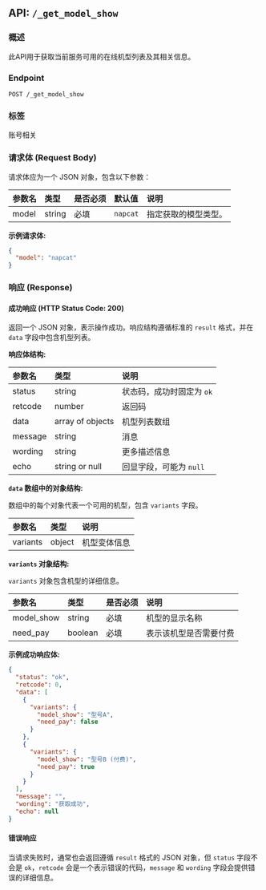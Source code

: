 ## API: `/_get_model_show`

### 概述

此API用于获取当前服务可用的在线机型列表及其相关信息。

### Endpoint

`POST /_get_model_show`

### 标签

账号相关

### 请求体 (Request Body)

请求体应为一个 JSON 对象，包含以下参数：

| 参数名 | 类型   | 是否必须 | 默认值   | 说明         |
| :----- | :----- | :------- | :------- | :----------- |
| model  | string | 必填     | `napcat` | 指定获取的模型类型。|

**示例请求体:**

```json
{
  "model": "napcat"
}
```

### 响应 (Response)

#### 成功响应 (HTTP Status Code: 200)

返回一个 JSON 对象，表示操作成功。响应结构遵循标准的 `result` 格式，并在 `data` 字段中包含机型列表。

**响应体结构:**

| 参数名  | 类型              | 说明                                         |
| :------ | :---------------- | :------------------------------------------- |
| status  | string            | 状态码，成功时固定为 `ok`                    |
| retcode | number            | 返回码                                       |
| data    | array of objects  | 机型列表数组                                 |
| message | string            | 消息                                         |
| wording | string            | 更多描述信息                                 |
| echo    | string or null    | 回显字段，可能为 `null`                      |

**`data` 数组中的对象结构:**

数组中的每个对象代表一个可用的机型，包含 `variants` 字段。

| 参数名   | 类型   | 说明                   |
| :------- | :----- | :--------------------- |
| variants | object | 机型变体信息           |

**`variants` 对象结构:**

`variants` 对象包含机型的详细信息。

| 参数名     | 类型    | 是否必须 | 说明                   |
| :--------- | :------ | :------- | :--------------------- |
| model_show | string  | 必填     | 机型的显示名称         |
| need_pay   | boolean | 必填     | 表示该机型是否需要付费 |

**示例成功响应体:**

```json
{
  "status": "ok",
  "retcode": 0,
  "data": [
    {
      "variants": {
        "model_show": "型号A",
        "need_pay": false
      }
    },
    {
      "variants": {
        "model_show": "型号B (付费)",
        "need_pay": true
      }
    }
  ],
  "message": "",
  "wording": "获取成功",
  "echo": null
}
```

#### 错误响应

当请求失败时，通常也会返回遵循 `result` 格式的 JSON 对象，但 `status` 字段不会是 `ok`，`retcode` 会是一个表示错误的代码，`message` 和 `wording` 字段会提供错误的详细信息。
